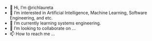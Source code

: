 - 👋 Hi, I’m @richlaureta
- 👀 I’m interested in Artificial Intelligence, Machine Learning, Software Engineering, and etc.
- 🌱 I’m currently learning systems engineering.
- 💞️ I’m looking to collaborate on ...
- 📫 How to reach me ...

<!---
richlaureta/richlaureta is a ✨ special ✨ repository because its `README.md` (this file) appears on your GitHub profile.
You can click the Preview link to take a look at your changes.
--->

